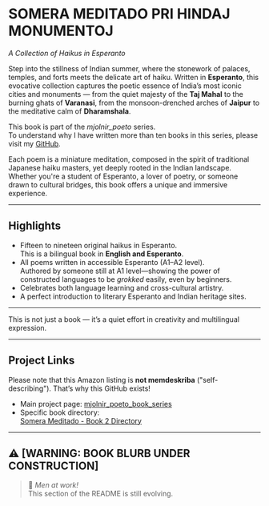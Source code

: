 # **SOMERA MEDITADO PRI HINDAJ MONUMENTOJ**  
*A Collection of Haikus in Esperanto*

Step into the stillness of Indian summer, where the stonework of palaces, temples, and forts meets the delicate art of haiku. Written in **Esperanto**, this evocative collection captures the poetic essence of India’s most iconic cities and monuments — from the quiet majesty of the **Taj Mahal** to the burning ghats of **Varanasi**, from the monsoon-drenched arches of **Jaipur** to the meditative calm of **Dharamshala**.

This book is part of the *mjolnir_poeto* series.  
To understand why I have written more than ten books in this series, please visit my [GitHub](https://github.com/qwykr/mjolnir_poeto_book_series).

Each poem is a miniature meditation, composed in the spirit of traditional Japanese haiku masters, yet deeply rooted in the Indian landscape. Whether you're a student of Esperanto, a lover of poetry, or someone drawn to cultural bridges, this book offers a unique and immersive experience.

---

## **Highlights**

- Fifteen to nineteen original haikus in Esperanto.  
  This is a bilingual book in **English and Esperanto**.
- All poems written in accessible Esperanto (A1–A2 level).  
  Authored by someone still at A1 level—showing the power of constructed languages to be *grokked* easily, even by beginners.
- Celebrates both language learning and cross-cultural artistry.
- A perfect introduction to literary Esperanto and Indian heritage sites.

---

This is not just a book — it’s a quiet effort in creativity and multilingual expression.

---

## **Project Links**

Please note that this Amazon listing is **not memdeskriba** ("self-describing"). That’s why this GitHub exists!

- Main project page: [mjolnir_poeto_book_series](https://github.com/delphicventurescode/mjolnir_poeto_book_series)
- Specific book directory:  
  [Somera Meditado - Book 2 Directory](https://github.com/delphicventurescode/mjolnir_poeto_book_series/tree/main/L2__link_to_second_book)

---

## ⚠️ **[WARNING: BOOK BLURB UNDER CONSTRUCTION]**

> 🚧 *Men at work!*  
> This section of the README is still evolving.
